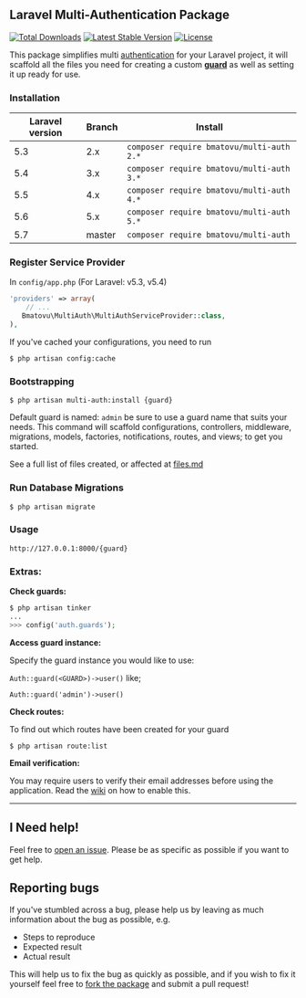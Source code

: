 ## Laravel Multi-Authentication Package

[![Total Downloads](https://poser.pugx.org/bmatovu/multi-auth/downloads)](https://packagist.org/packages/bmatovu/multi-auth)
[![Latest Stable Version](https://poser.pugx.org/bmatovu/multi-auth/v/stable)](https://packagist.org/packages/bmatovu/multi-auth)
[![License](https://poser.pugx.org/bmatovu/multi-auth/license)](https://packagist.org/packages/bmatovu/multi-auth)

This package simplifies multi [authentication](https://laravel.com/docs/master/authentication) for your Laravel project, 
it will scaffold all the files you need for creating a custom [**guard**](https://laravel.com/docs/master/authentication#adding-custom-guards) as well as setting it up ready for use.

### Installation

| Laravel version | Branch | Install                                   |
|-----------------|--------|------------------------------------------ |
| 5.3             | 2.x    | `composer require bmatovu/multi-auth 2.*` |
| 5.4             | 3.x    | `composer require bmatovu/multi-auth 3.*` |
| 5.5             | 4.x    | `composer require bmatovu/multi-auth 4.*` |
| 5.6             | 5.x    | `composer require bmatovu/multi-auth 5.*` |
| 5.7             | master | `composer require bmatovu/multi-auth`     |

### Register Service Provider 

In `config/app.php` (For Laravel: v5.3, v5.4)
```php
'providers' => array(
    // ...
   Bmatovu\MultiAuth\MultiAuthServiceProvider::class,
),
```

If you've cached your configurations, you need to run

`$ php artisan config:cache`

### Bootstrapping
`$ php artisan multi-auth:install {guard}`

Default guard is named: `admin` be sure to use a guard name that suits your needs.
This command will scaffold configurations, controllers, middleware, migrations, models, factories, notifications, routes, and views; to get you started.

See a full list of files created, or affected at [files.md](https://github.com/mtvbrianking/multi-auth/blob/master/files.md)

### Run Database Migrations
`$ php artisan migrate`

### Usage
`http://127.0.0.1:8000/{guard}`

### Extras:
**Check guards:**
```php
$ php artisan tinker
...
>>> config('auth.guards');
```

**Access guard instance:**

Specify the guard instance you would like to use:

`Auth::guard(<GUARD>)->user()` like;
 
`Auth::guard('admin')->user()`

**Check routes:** 

To find out which routes have been created for your guard

`$ php artisan route:list`

**Email verification:** 

You may require users to verify their email addresses before using the application. 
Read the [wiki](https://github.com/mtvbrianking/multi-auth/wiki/Email-Verification) on how to enable this.

<hr/>

I Need help!
---
Feel free to [open an issue](https://github.com/mtvbrianking/multi-auth/issues/new). Please be as specific as possible if you want to get help.

Reporting bugs
--
If you've stumbled across a bug, please help us by leaving as much information about the bug as possible, e.g.
- Steps to reproduce
- Expected result
- Actual result

This will help us to fix the bug as quickly as possible, and if you wish to fix it yourself feel free to [fork the package](https://github.com/mtvbrianking/multi-auth) and submit a pull request!